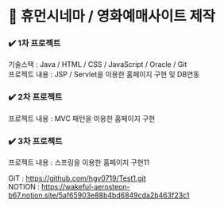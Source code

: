 # 🍿 휴먼시네마 / 영화예매사이트 제작

### ✔️ 1차 프로젝트
기술스택 : Java / HTML / CSS / JavaScript / Oracle / Git  
프로젝트 내용 : JSP / Servlet을 이용한 홈페이지 구현 및 DB연동
  
### ✔️ 2차 프로젝트
프로젝트 내용 : MVC 패턴을 이용한 홈페이지 구현
  
### ✔️ 3차 프로젝트
프로젝트 내용 : 스프링을 이용한 홈페이지 구현11
  
  
GIT : https://github.com/hgy0719/Test1.git  
NOTION : https://wakeful-aerosteon-b67.notion.site/5af65903e88b4bd6849cda2b463f23c1
